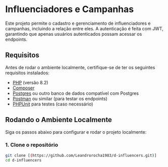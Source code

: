 # Influenciadores e Campanhas

Este projeto permite o cadastro e gerenciamento de influenciadores e campanhas, incluindo a relação entre eles. A autenticação é feita com JWT, garantindo que apenas usuários autenticados possam acessar os endpoints.

## Requisitos

Antes de rodar o ambiente localmente, certifique-se de ter os seguintes requisitos instalados:

- [PHP](https://www.php.net/) (versão 8.2)
- [Composer](https://getcomposer.org/)
- [Postgres](https://www.mysql.com/) ou outro banco de dados compatível com Postgres
- [Postman](https://www.postman.com/) ou similar (para testar os endpoints)
- [PHPUnit](https://phpunit.de/) para testes (caso necessário)

## Rodando o Ambiente Localmente

Siga os passos abaixo para configurar e rodar o projeto localmente:

### 1. Clone o repositório

```bash
git clone [(https://github.com/Leandrorocha1983/d-influencers.git)]
cd d-influencers
